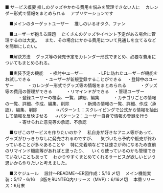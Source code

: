 ■ サービス概要
  推しのグッズやかかる費用を悩みを管理できない人に
　カレンダー形式で情報をまとめられる
　アプリケーションです

　■メインのターゲットユーザー
　推しのいるオタク、ファン

　■ユーザーが抱える課題
　たくさんのグッズやイベント予定がある場合に管理するのは大変。
　また、その場合にかかる費用について見通しを立てるなどを簡単にしたい。

　■解決方法
　グッズ等の発売予定をカレンダー形式でまとめ、必要な費用についてもまとめられる。

　■実装予定の機能
　・検討中ユーザー
　　　・LPに訪れたユーザーが機能をお試しできる
　　　・ユーザーが新規登録することができる
　・登録中のユーザー
　　　・カレンダー形式でグッズ等の情報をまとめられる
　　　・グッズ等の費用の管理ができる
　　　・リマインドができる
　・管理ユーザー
　　　・登録ユーザーの検索、一覧、詳細、編集
　　　・カテゴリごとの情報の一覧、詳細、作成、編集、削除
　　　・新規の情報の一覧、詳細、作成（承認）、編集、削除
　　　　→パターン１：スクレイピングで公式から情報を抽出して情報を反映させる
　     →パターン２：ユーザー自身で情報の登録を行う
　　　・寄せられた意見等の承認、不承認

　■なぜこのサービスを作りたいのか？
　私自身が好きなアニメ等があって、グッズがひっきりなしに発売されるのですが、
　気づいたら予約や販売が終わっていることが多々あることや
　特に先着順などでは速さが命になるため直前のリマインド機能等があればと思ったり、
　いくら使っているのかも管理できていないこともあって
　わかりやすくまとめてくれるサービスが欲しいという思いから作りたいと考えました。

　■スケジュール
　設計〜README〜ER図作成：5/16 〆切
　メイン機能実装：5/17 - 6/16
　β版をRUNTEQ内リリース（MVP）：6/16〆切
　本番リリース：6月末
